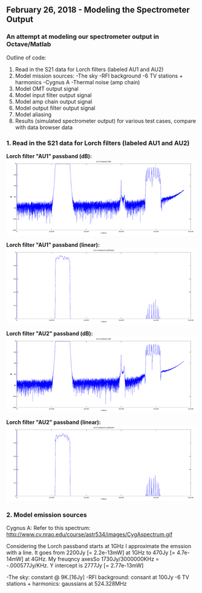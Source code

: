 ## February 26, 2018 - Modeling the Spectrometer Output


### An attempt at modeling our spectrometer output in Octave/Matlab

Outline of code:
1. Read in the S21 data for Lorch filters (labeled AU1 and AU2)
2. Model mission sources:
  -The sky
  -RFI background
  -6 TV stations + harmonics
  -Cygnus A
  -Thermal noise (amp chain)
3. Model OMT output signal
4. Model input filter output signal
5. Model amp chain output signal
6. Model output filter output signal
7. Model aliasing
8. Results (simulated spectrometer output) for various test cases, compare with data browser data

### 1. Read in the S21 data for Lorch filters (labeled AU1 and AU2)

**Lorch filter "AU1" passband (dB):**
<img src="AU1Passband_dB.png" width="800" height="200">

**Lorch filter "AU1" passband (linear):**
<img src="AU1Passband_Linear.png" width="800" height="200">

**Lorch filter "AU2" passband (dB):**
<img src="AU2Passband_dB.png" width="800" height="200">

**Lorch filter "AU2" passband (linear):**
<img src="AU2Passband_Linear.png" width="800" height="200">


### 2. Model emission sources

Cygnus A: Refer to this spectrum: http://www.cv.nrao.edu/course/astr534/images/CygAspectrum.gif 

Considering the Lorch passband starts at 1GHz I approximate the emssion with a line. It goes from 2200Jy [= 2.2e-13mW] at 1GHz to 470Jy [= 4.7e-14mW] at 4GHz. My freuqncy axesSo 1730Jy/3000000KHz = -.000577Jy/KHz. Y intercept is 2777Jy [= 2.77e-13mW]

-The sky: constant @ 9K.[16Jy]
  -RFI background: consant at 100Jy
  -6 TV stations + harmonics: gaussians at 524.328MHz
